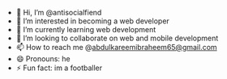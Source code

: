 - 👋 Hi, I’m @antisocialfiend
- 👀 I’m interested in becoming a web developer
- 🌱 I’m currently learning web development
- 💞️ I’m looking to collaborate on web and mobile development
- 📫 How to reach me @abdulkareemibraheem65@gmail.com
- 😄 Pronouns: he
- ⚡ Fun fact: im a footballer

<!---
antisocialfiend/antisocialfiend is a ✨ special ✨ repository because its `README.md` (this file) appears on your GitHub profile.
You can click the Preview link to take a look at your changes.
--->

